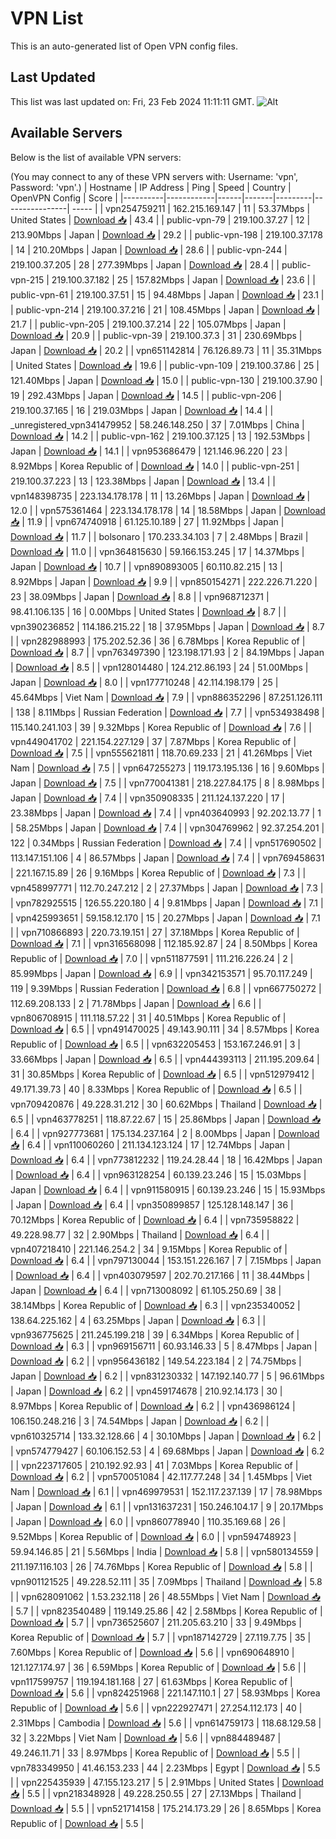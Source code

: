 # VPN List

This is an auto-generated list of Open VPN config files.

## Last Updated

This list was last updated on: Fri, 23 Feb 2024 11:11:11 GMT.
![Alt](https://repobeats.axiom.co/api/embed/186b98318ef1479477931607c1ad7d823f12451f.svg "Repobeats analytics image")

## Available Servers

Below is the list of available VPN servers:

(You may connect to any of these VPN servers with: Username: 'vpn', Password: 'vpn'.)
| Hostname | IP Address | Ping | Speed | Country | OpenVPN Config | Score |
|----------|------------|------|-------|---------|----------------| ----- |
| vpn254759211 | 162.215.169.147 | 11 | 53.37Mbps | United States | [Download 📥](./configs/server_0_US.ovpn) | 43.4 |
| public-vpn-79 | 219.100.37.27 | 12 | 213.90Mbps | Japan | [Download 📥](./configs/server_1_JP.ovpn) | 29.2 |
| public-vpn-198 | 219.100.37.178 | 14 | 210.20Mbps | Japan | [Download 📥](./configs/server_2_JP.ovpn) | 28.6 |
| public-vpn-244 | 219.100.37.205 | 28 | 277.39Mbps | Japan | [Download 📥](./configs/server_3_JP.ovpn) | 28.4 |
| public-vpn-215 | 219.100.37.182 | 25 | 157.82Mbps | Japan | [Download 📥](./configs/server_4_JP.ovpn) | 23.6 |
| public-vpn-61 | 219.100.37.51 | 15 | 94.48Mbps | Japan | [Download 📥](./configs/server_5_JP.ovpn) | 23.1 |
| public-vpn-214 | 219.100.37.216 | 21 | 108.45Mbps | Japan | [Download 📥](./configs/server_6_JP.ovpn) | 21.7 |
| public-vpn-205 | 219.100.37.214 | 22 | 105.07Mbps | Japan | [Download 📥](./configs/server_7_JP.ovpn) | 20.9 |
| public-vpn-39 | 219.100.37.3 | 31 | 230.69Mbps | Japan | [Download 📥](./configs/server_8_JP.ovpn) | 20.2 |
| vpn651142814 | 76.126.89.73 | 11 | 35.31Mbps | United States | [Download 📥](./configs/server_9_US.ovpn) | 19.6 |
| public-vpn-109 | 219.100.37.86 | 25 | 121.40Mbps | Japan | [Download 📥](./configs/server_10_JP.ovpn) | 15.0 |
| public-vpn-130 | 219.100.37.90 | 19 | 292.43Mbps | Japan | [Download 📥](./configs/server_11_JP.ovpn) | 14.5 |
| public-vpn-206 | 219.100.37.165 | 16 | 219.03Mbps | Japan | [Download 📥](./configs/server_12_JP.ovpn) | 14.4 |
| _unregistered_vpn341479952 | 58.246.148.250 | 37 | 7.01Mbps | China | [Download 📥](./configs/server_13_CN.ovpn) | 14.2 |
| public-vpn-162 | 219.100.37.125 | 13 | 192.53Mbps | Japan | [Download 📥](./configs/server_14_JP.ovpn) | 14.1 |
| vpn953686479 | 121.146.96.220 | 23 | 8.92Mbps | Korea Republic of | [Download 📥](./configs/server_15_KR.ovpn) | 14.0 |
| public-vpn-251 | 219.100.37.223 | 13 | 123.38Mbps | Japan | [Download 📥](./configs/server_16_JP.ovpn) | 13.4 |
| vpn148398735 | 223.134.178.178 | 11 | 13.26Mbps | Japan | [Download 📥](./configs/server_17_JP.ovpn) | 12.0 |
| vpn575361464 | 223.134.178.178 | 14 | 18.58Mbps | Japan | [Download 📥](./configs/server_18_JP.ovpn) | 11.9 |
| vpn674740918 | 61.125.10.189 | 27 | 11.92Mbps | Japan | [Download 📥](./configs/server_19_JP.ovpn) | 11.7 |
| bolsonaro | 170.233.34.103 | 7 | 2.48Mbps | Brazil | [Download 📥](./configs/server_20_BR.ovpn) | 11.0 |
| vpn364815630 | 59.166.153.245 | 17 | 14.37Mbps | Japan | [Download 📥](./configs/server_21_JP.ovpn) | 10.7 |
| vpn890893005 | 60.110.82.215 | 13 | 8.92Mbps | Japan | [Download 📥](./configs/server_22_JP.ovpn) | 9.9 |
| vpn850154271 | 222.226.71.220 | 23 | 38.09Mbps | Japan | [Download 📥](./configs/server_23_JP.ovpn) | 8.8 |
| vpn968712371 | 98.41.106.135 | 16 | 0.00Mbps | United States | [Download 📥](./configs/server_24_US.ovpn) | 8.7 |
| vpn390236852 | 114.186.215.22 | 18 | 37.95Mbps | Japan | [Download 📥](./configs/server_25_JP.ovpn) | 8.7 |
| vpn282988993 | 175.202.52.36 | 36 | 6.78Mbps | Korea Republic of | [Download 📥](./configs/server_26_KR.ovpn) | 8.7 |
| vpn763497390 | 123.198.171.93 | 2 | 84.19Mbps | Japan | [Download 📥](./configs/server_27_JP.ovpn) | 8.5 |
| vpn128014480 | 124.212.86.193 | 24 | 51.00Mbps | Japan | [Download 📥](./configs/server_28_JP.ovpn) | 8.0 |
| vpn177710248 | 42.114.198.179 | 25 | 45.64Mbps | Viet Nam | [Download 📥](./configs/server_29_VN.ovpn) | 7.9 |
| vpn886352296 | 87.251.126.111 | 138 | 8.11Mbps | Russian Federation | [Download 📥](./configs/server_30_RU.ovpn) | 7.7 |
| vpn534938498 | 115.140.241.103 | 39 | 9.32Mbps | Korea Republic of | [Download 📥](./configs/server_31_KR.ovpn) | 7.6 |
| vpn449041702 | 221.154.227.129 | 37 | 7.87Mbps | Korea Republic of | [Download 📥](./configs/server_32_KR.ovpn) | 7.5 |
| vpn555621811 | 118.70.69.233 | 21 | 41.26Mbps | Viet Nam | [Download 📥](./configs/server_33_VN.ovpn) | 7.5 |
| vpn647255273 | 119.173.195.136 | 16 | 9.60Mbps | Japan | [Download 📥](./configs/server_34_JP.ovpn) | 7.5 |
| vpn770041381 | 218.227.84.175 | 8 | 8.98Mbps | Japan | [Download 📥](./configs/server_35_JP.ovpn) | 7.4 |
| vpn350908335 | 211.124.137.220 | 17 | 23.38Mbps | Japan | [Download 📥](./configs/server_36_JP.ovpn) | 7.4 |
| vpn403640993 | 92.202.13.77 | 1 | 58.25Mbps | Japan | [Download 📥](./configs/server_37_JP.ovpn) | 7.4 |
| vpn304769962 | 92.37.254.201 | 122 | 0.34Mbps | Russian Federation | [Download 📥](./configs/server_38_RU.ovpn) | 7.4 |
| vpn517690502 | 113.147.151.106 | 4 | 86.57Mbps | Japan | [Download 📥](./configs/server_39_JP.ovpn) | 7.4 |
| vpn769458631 | 221.167.15.89 | 26 | 9.16Mbps | Korea Republic of | [Download 📥](./configs/server_40_KR.ovpn) | 7.3 |
| vpn458997771 | 112.70.247.212 | 2 | 27.37Mbps | Japan | [Download 📥](./configs/server_41_JP.ovpn) | 7.3 |
| vpn782925515 | 126.55.220.180 | 4 | 9.81Mbps | Japan | [Download 📥](./configs/server_42_JP.ovpn) | 7.1 |
| vpn425993651 | 59.158.12.170 | 15 | 20.27Mbps | Japan | [Download 📥](./configs/server_43_JP.ovpn) | 7.1 |
| vpn710866893 | 220.73.19.151 | 27 | 37.18Mbps | Korea Republic of | [Download 📥](./configs/server_44_KR.ovpn) | 7.1 |
| vpn316568098 | 112.185.92.87 | 24 | 8.50Mbps | Korea Republic of | [Download 📥](./configs/server_45_KR.ovpn) | 7.0 |
| vpn511877591 | 111.216.226.24 | 2 | 85.99Mbps | Japan | [Download 📥](./configs/server_46_JP.ovpn) | 6.9 |
| vpn342153571 | 95.70.117.249 | 119 | 9.39Mbps | Russian Federation | [Download 📥](./configs/server_47_RU.ovpn) | 6.8 |
| vpn667750272 | 112.69.208.133 | 2 | 71.78Mbps | Japan | [Download 📥](./configs/server_48_JP.ovpn) | 6.6 |
| vpn806708915 | 111.118.57.22 | 31 | 40.51Mbps | Korea Republic of | [Download 📥](./configs/server_49_KR.ovpn) | 6.5 |
| vpn491470025 | 49.143.90.111 | 34 | 8.57Mbps | Korea Republic of | [Download 📥](./configs/server_50_KR.ovpn) | 6.5 |
| vpn632205453 | 153.167.246.91 | 3 | 33.66Mbps | Japan | [Download 📥](./configs/server_51_JP.ovpn) | 6.5 |
| vpn444393113 | 211.195.209.64 | 31 | 30.85Mbps | Korea Republic of | [Download 📥](./configs/server_52_KR.ovpn) | 6.5 |
| vpn512979412 | 49.171.39.73 | 40 | 8.33Mbps | Korea Republic of | [Download 📥](./configs/server_53_KR.ovpn) | 6.5 |
| vpn709420876 | 49.228.31.212 | 30 | 60.62Mbps | Thailand | [Download 📥](./configs/server_54_TH.ovpn) | 6.5 |
| vpn463778251 | 118.87.22.67 | 15 | 25.86Mbps | Japan | [Download 📥](./configs/server_55_JP.ovpn) | 6.4 |
| vpn927773681 | 175.134.237.164 | 2 | 8.00Mbps | Japan | [Download 📥](./configs/server_56_JP.ovpn) | 6.4 |
| vpn110060260 | 211.134.123.124 | 17 | 12.74Mbps | Japan | [Download 📥](./configs/server_57_JP.ovpn) | 6.4 |
| vpn773812232 | 119.24.28.44 | 18 | 16.42Mbps | Japan | [Download 📥](./configs/server_58_JP.ovpn) | 6.4 |
| vpn963128254 | 60.139.23.246 | 15 | 15.03Mbps | Japan | [Download 📥](./configs/server_59_JP.ovpn) | 6.4 |
| vpn911580915 | 60.139.23.246 | 15 | 15.93Mbps | Japan | [Download 📥](./configs/server_60_JP.ovpn) | 6.4 |
| vpn350899857 | 125.128.148.147 | 36 | 70.12Mbps | Korea Republic of | [Download 📥](./configs/server_61_KR.ovpn) | 6.4 |
| vpn735958822 | 49.228.98.77 | 32 | 2.90Mbps | Thailand | [Download 📥](./configs/server_62_TH.ovpn) | 6.4 |
| vpn407218410 | 221.146.254.2 | 34 | 9.15Mbps | Korea Republic of | [Download 📥](./configs/server_63_KR.ovpn) | 6.4 |
| vpn797130044 | 153.151.226.167 | 7 | 7.15Mbps | Japan | [Download 📥](./configs/server_64_JP.ovpn) | 6.4 |
| vpn403079597 | 202.70.217.166 | 11 | 38.44Mbps | Japan | [Download 📥](./configs/server_65_JP.ovpn) | 6.4 |
| vpn713008092 | 61.105.250.69 | 38 | 38.14Mbps | Korea Republic of | [Download 📥](./configs/server_66_KR.ovpn) | 6.3 |
| vpn235340052 | 138.64.225.162 | 4 | 63.25Mbps | Japan | [Download 📥](./configs/server_67_JP.ovpn) | 6.3 |
| vpn936775625 | 211.245.199.218 | 39 | 6.34Mbps | Korea Republic of | [Download 📥](./configs/server_68_KR.ovpn) | 6.3 |
| vpn969156711 | 60.93.146.33 | 5 | 8.47Mbps | Japan | [Download 📥](./configs/server_69_JP.ovpn) | 6.2 |
| vpn956436182 | 149.54.223.184 | 2 | 74.75Mbps | Japan | [Download 📥](./configs/server_70_JP.ovpn) | 6.2 |
| vpn831230332 | 147.192.140.77 | 5 | 96.61Mbps | Japan | [Download 📥](./configs/server_71_JP.ovpn) | 6.2 |
| vpn459174678 | 210.92.14.173 | 30 | 8.97Mbps | Korea Republic of | [Download 📥](./configs/server_72_KR.ovpn) | 6.2 |
| vpn436986124 | 106.150.248.216 | 3 | 74.54Mbps | Japan | [Download 📥](./configs/server_73_JP.ovpn) | 6.2 |
| vpn610325714 | 133.32.128.66 | 4 | 30.10Mbps | Japan | [Download 📥](./configs/server_74_JP.ovpn) | 6.2 |
| vpn574779427 | 60.106.152.53 | 4 | 69.68Mbps | Japan | [Download 📥](./configs/server_75_JP.ovpn) | 6.2 |
| vpn223717605 | 210.192.92.93 | 41 | 7.03Mbps | Korea Republic of | [Download 📥](./configs/server_76_KR.ovpn) | 6.2 |
| vpn570051084 | 42.117.77.248 | 34 | 1.45Mbps | Viet Nam | [Download 📥](./configs/server_77_VN.ovpn) | 6.1 |
| vpn469979531 | 152.117.237.139 | 17 | 78.98Mbps | Japan | [Download 📥](./configs/server_78_JP.ovpn) | 6.1 |
| vpn131637231 | 150.246.104.17 | 9 | 20.17Mbps | Japan | [Download 📥](./configs/server_79_JP.ovpn) | 6.0 |
| vpn860778940 | 110.35.169.68 | 26 | 9.52Mbps | Korea Republic of | [Download 📥](./configs/server_80_KR.ovpn) | 6.0 |
| vpn594748923 | 59.94.146.85 | 21 | 5.56Mbps | India | [Download 📥](./configs/server_81_IN.ovpn) | 5.8 |
| vpn580134559 | 211.197.116.103 | 26 | 74.76Mbps | Korea Republic of | [Download 📥](./configs/server_82_KR.ovpn) | 5.8 |
| vpn901121525 | 49.228.52.111 | 35 | 7.09Mbps | Thailand | [Download 📥](./configs/server_83_TH.ovpn) | 5.8 |
| vpn628091062 | 1.53.232.118 | 26 | 48.55Mbps | Viet Nam | [Download 📥](./configs/server_84_VN.ovpn) | 5.7 |
| vpn823540489 | 119.149.25.86 | 42 | 2.58Mbps | Korea Republic of | [Download 📥](./configs/server_85_KR.ovpn) | 5.7 |
| vpn736525607 | 211.205.63.210 | 33 | 9.49Mbps | Korea Republic of | [Download 📥](./configs/server_86_KR.ovpn) | 5.7 |
| vpn187142729 | 27.119.7.75 | 35 | 7.60Mbps | Korea Republic of | [Download 📥](./configs/server_87_KR.ovpn) | 5.6 |
| vpn690648910 | 121.127.174.97 | 36 | 6.59Mbps | Korea Republic of | [Download 📥](./configs/server_88_KR.ovpn) | 5.6 |
| vpn117599757 | 119.194.181.168 | 27 | 61.63Mbps | Korea Republic of | [Download 📥](./configs/server_89_KR.ovpn) | 5.6 |
| vpn824251968 | 221.147.110.1 | 27 | 58.93Mbps | Korea Republic of | [Download 📥](./configs/server_90_KR.ovpn) | 5.6 |
| vpn222927471 | 27.254.112.173 | 40 | 2.31Mbps | Cambodia | [Download 📥](./configs/server_91_KH.ovpn) | 5.6 |
| vpn614759173 | 118.68.129.58 | 32 | 3.22Mbps | Viet Nam | [Download 📥](./configs/server_92_VN.ovpn) | 5.6 |
| vpn884489487 | 49.246.11.71 | 33 | 8.97Mbps | Korea Republic of | [Download 📥](./configs/server_93_KR.ovpn) | 5.5 |
| vpn783349950 | 41.46.153.233 | 44 | 2.23Mbps | Egypt | [Download 📥](./configs/server_94_EG.ovpn) | 5.5 |
| vpn225435939 | 47.155.123.217 | 5 | 2.91Mbps | United States | [Download 📥](./configs/server_95_US.ovpn) | 5.5 |
| vpn218348928 | 49.228.250.55 | 27 | 27.13Mbps | Thailand | [Download 📥](./configs/server_96_TH.ovpn) | 5.5 |
| vpn521714158 | 175.214.173.29 | 26 | 8.65Mbps | Korea Republic of | [Download 📥](./configs/server_97_KR.ovpn) | 5.5 |
